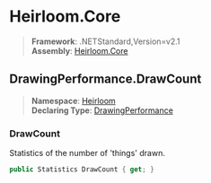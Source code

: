 # Heirloom.Core

> **Framework**: .NETStandard,Version=v2.1  
> **Assembly**: [Heirloom.Core][0]  

## DrawingPerformance.DrawCount

> **Namespace**: [Heirloom][0]  
> **Declaring Type**: [DrawingPerformance][1]  

### DrawCount

Statistics of the number of 'things' drawn.

```cs
public Statistics DrawCount { get; }
```

[0]: ../../../Heirloom.Core.md
[1]: ../DrawingPerformance.md
